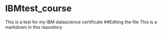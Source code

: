 # IBMtest_course
This is a test for my IBM datascience certificate
##Editing the file
This is a markdown in this repository
